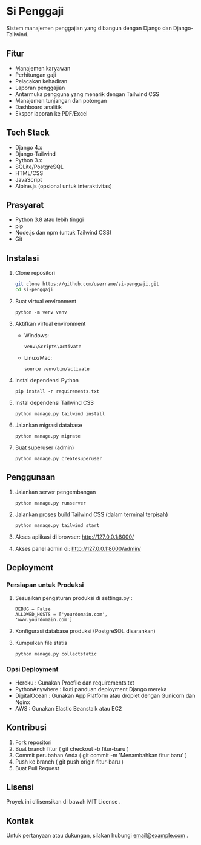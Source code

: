 # Si Penggaji

Sistem manajemen penggajian yang dibangun dengan Django dan Django-Tailwind.

## Fitur

- Manajemen karyawan
- Perhitungan gaji
- Pelacakan kehadiran
- Laporan penggajian
- Antarmuka pengguna yang menarik dengan Tailwind CSS
- Manajemen tunjangan dan potongan
- Dashboard analitik
- Ekspor laporan ke PDF/Excel

## Tech Stack

- Django 4.x
- Django-Tailwind
- Python 3.x
- SQLite/PostgreSQL
- HTML/CSS
- JavaScript
- Alpine.js (opsional untuk interaktivitas)

## Prasyarat

- Python 3.8 atau lebih tinggi
- pip
- Node.js dan npm (untuk Tailwind CSS)
- Git

## Instalasi

1. Clone repositori
   ```bash
   git clone https://github.com/username/si-penggaji.git
   cd si-penggaji
   ```
2. Buat virtual environment
   
   ```
   python -m venv venv
   ```
3. Aktifkan virtual environment
   
   - Windows:
     ```
     venv\Scripts\activate
     ```
   - Linux/Mac:
     ```
     source venv/bin/activate
     ```
4. Instal dependensi Python
   
   ```
   pip install -r requirements.txt
   ```
5. Instal dependensi Tailwind CSS
   
   ```
   python manage.py tailwind install
   ```
6. Jalankan migrasi database
   
   ```
   python manage.py migrate
   ```
7. Buat superuser (admin)
   
   ```
   python manage.py createsuperuser
   ```
## Penggunaan
1. Jalankan server pengembangan
   
   ```
   python manage.py runserver
   ```
2. Jalankan proses build Tailwind CSS (dalam terminal terpisah)
   
   ```
   python manage.py tailwind start
   ```
3. Akses aplikasi di browser: http://127.0.0.1:8000/
4. Akses panel admin di: http://127.0.0.1:8000/admin/

## Deployment
### Persiapan untuk Produksi
1. Sesuaikan pengaturan produksi di settings.py :
   
   ```
   DEBUG = False
   ALLOWED_HOSTS = ['yourdomain.com', 
   'www.yourdomain.com']
   ```
2. Konfigurasi database produksi (PostgreSQL disarankan)
3. Kumpulkan file statis
   
   ```
   python manage.py collectstatic
   ```
### Opsi Deployment
- Heroku : Gunakan Procfile dan requirements.txt
- PythonAnywhere : Ikuti panduan deployment Django mereka
- DigitalOcean : Gunakan App Platform atau droplet dengan Gunicorn dan Nginx
- AWS : Gunakan Elastic Beanstalk atau EC2
## Kontribusi
1. Fork repositori
2. Buat branch fitur ( git checkout -b fitur-baru )
3. Commit perubahan Anda ( git commit -m 'Menambahkan fitur baru' )
4. Push ke branch ( git push origin fitur-baru )
5. Buat Pull Request
## Lisensi
Proyek ini dilisensikan di bawah MIT License .

## Kontak
Untuk pertanyaan atau dukungan, silakan hubungi email@example.com .